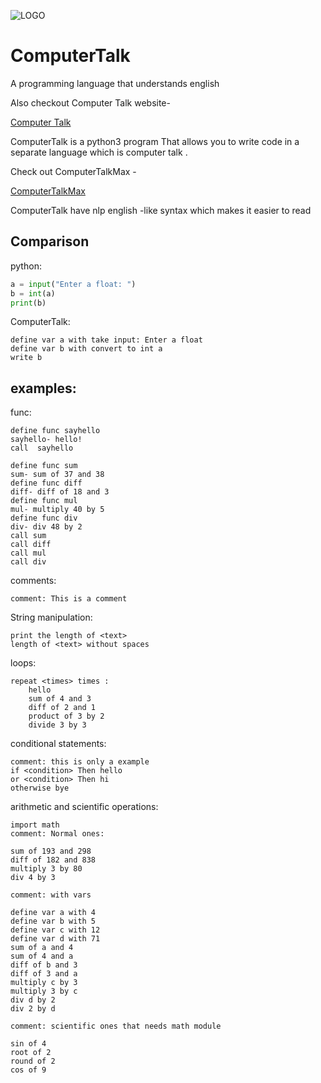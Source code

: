 ![LOGO](logo.png)


# ComputerTalk
A programming language that understands english

Also checkout Computer Talk website-

[Computer Talk](https://computertalk.code.blog)

ComputerTalk is a python3 program That allows you to write code in a separate language which is computer talk .

Check out ComputerTalkMax -

[ComputerTalkMax](https://www.github.com/JavaCoder9721/ComputerTalkMax)

ComputerTalk have nlp english -like syntax which makes it easier to read

## Comparison 

python:
```python
a = input("Enter a float: ")
b = int(a)
print(b)
```

ComputerTalk:
```Abap
define var a with take input: Enter a float
define var b with convert to int a
write b
```


## examples:
func:
```abap
define func sayhello
sayhello- hello!
call  sayhello
```
```abap
define func sum
sum- sum of 37 and 38
define func diff
diff- diff of 18 and 3
define func mul
mul- multiply 40 by 5
define func div
div- div 48 by 2
call sum
call diff
call mul
call div
```

comments:
    
```abap
comment: This is a comment
```

String manipulation:
    
```abap
print the length of <text>
length of <text> without spaces
```

loops:
    
```abap
repeat <times> times :
    hello
    sum of 4 and 3
    diff of 2 and 1
    product of 3 by 2
    divide 3 by 3
```

conditional statements:
    
```abap
comment: this is only a example
if <condition> Then hello
or <condition> Then hi
otherwise bye
```

arithmetic and scientific operations:
```abap
import math
comment: Normal ones:

sum of 193 and 298
diff of 182 and 838
multiply 3 by 80
div 4 by 3

comment: with vars

define var a with 4
define var b with 5
define var c with 12
define var d with 71
sum of a and 4
sum of 4 and a
diff of b and 3
diff of 3 and a
multiply c by 3
multiply 3 by c
div d by 2
div 2 by d

comment: scientific ones that needs math module

sin of 4
root of 2
round of 2
cos of 9

```
